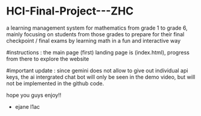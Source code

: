 # HCI-Final-Project---ZHC
a learning management system for mathematics from grade 1 to grade 6, mainly focusing on students from those grades to prepare for their final checkpoint / final exams by learning math in a fun and interactive way

#instructions :
the main page (first) landing page is (index.html), progress from there to explore the website

#important update :
since gemini does not allow to give out individual api keys, the ai intergrated chat bot will only be seen in the demo video, but will not be implemented in the github code.

hope you guys enjoy!!
- ejane l1ac
